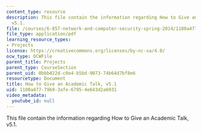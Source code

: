 ```yaml
---
content_type: resource
description: This file contain the information regarding How to Give an Academic Talk,
  v5.1.
file: /courses/6-857-network-and-computer-security-spring-2014/1180a47779b93afe67954e643d2a6931_MIT6_857S14_proj_umic-talk.pdf
file_type: application/pdf
learning_resource_types:
- Projects
license: https://creativecommons.org/licenses/by-nc-sa/4.0/
ocw_type: OCWFile
parent_title: Projects
parent_type: CourseSection
parent_uid: 0bbb422d-c0e4-b5bd-9073-74b64d7bf8e6
resourcetype: Document
title: How to Give an Academic Talk, v5.1
uid: 1180a477-79b9-3afe-6795-4e643d2a6931
video_metadata:
  youtube_id: null
---
```

This file contain the information regarding How to Give an Academic Talk, v5.1.